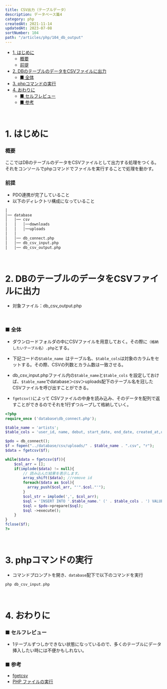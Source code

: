 ```yaml
---
title: CSV出力（テーブルデータ）
description: データベース篇4
category: php
createdAt: 2021-11-14
updatedAt: 2023-07-08
sortNumber: 104
path: "/articles/php/104_db_output"
---
```


<nuxt-content-wrapper>

- [1. はじめに](#1-はじめに)
    - [概要](#概要)
    - [前提](#前提)
- [2. DBのテーブルのデータをCSVファイルに出力](#2-dbのテーブルのデータをcsvファイルに出力)
    - [■ 全体](#-全体)
- [3. phpコマンドの実行](#3-phpコマンドの実行)
- [4. おわりに](#4-おわりに)
    - [■ セルフレビュー](#-セルフレビュー)
    - [■ 参考](#-参考)

<br>

# 1. はじめに
### 概要
ここではDBのテーブルのデータをCSVファイルとして出力する処理をつくる。それをコンソールでphpコマンドでファイルを実行することで処理を動かす。

### 前提
- PDO連携が完了していること
- 以下のディレクトリ構成になっていること
```html
│
│── database
│   │── csv
│   │   │──downloads
│   │   │──uploads
│   │
│   │── db_connect.php
│   │── db_csv_input.php
│   │── db_csv_output.php
```

<br>

# 2. DBのテーブルのデータをCSVファイルに出力
- 対象ファイル：db_csv_output.php

<br>

### ■ 全体
- ダウンロードフォルダの中にCSVファイルを用意しておく。その際に`（格納したいテーブル名）.php`とする。
  
- 下記コードの`$table_name `はテーブル名、`$table_cols`は対象のカラムをセットする。その際、CSVの列数とカラム数は一致させる。
  
- db_csv_input.phpファイル内の`$table_name`と`$table_cols` を設定しておけば、`$table_name`でdatabase＞csv＞uploads配下のテーブル名を冠したCSVファイルを呼び出すことができる。

- `fgetcsv()`によって CSVファイルの中身を読み込み、そのデータを配列で返すことができるのでそれを1行ずつループして格納していく。

```php
<?php
require_once ('database\db_connect.php');

$table_name = 'artists';
$table_cols = 'user_id, name, debut, start_date, end_date, created_at,updated_at';

$pdo = db_connect();
$f = fopen("../database/csv/uploads/" . $table_name . ".csv", "r");
$data = fgetcsv($f);

while($data = fgetcsv($f)){
    $col_arr = [];
    if(implode($data) != null){
        // 読み込んだ結果を表示します。
        array_shift($data); //remove id
        foreach($data as $col){
          array_push($col_arr, "'".$col."'");   
        }
        $col_str = implode(',', $col_arr);
        $sql = 'INSERT INTO '.$table_name.' (' . $table_cols . ') VALUES('. $col_str . ');';
        $sql = $pdo->prepare($sql);
        $sql ->execute();
    }
}
fclose($f);
?>
```

<br>

# 3. phpコマンドの実行
- コマンドプロンプトを開き、`database`配下で以下のコマンドを実行
```php
php db_csv_input.php
```

<br>

# 4. おわりに
### ■ セルフレビュー
- 1テーブルずつしかできない状態になっているので、多くのテーブルにデータ挿入したい時には不便かもしれない。

### ■ 参考
- [fgetcsv](https://www.php.net/manual/ja/function.fgetcsv.php)
- [PHP ファイルの実行](https://www.php.net/manual/ja/features.commandline.usage.php)

  

</nuxt-content-wrapper>
